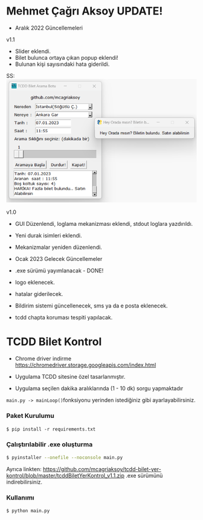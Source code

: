# Mehmet Çağrı Aksoy UPDATE!

- Aralık 2022 Güncellemeleri

v1.1
- Slider eklendi.
- Bilet bulunca ortaya çıkan popup eklendi!
- Bulunan kişi sayısındaki hata giderildi.

SS:
![python_k81455g7zP](https://github.com/mcagriaksoy/tcdd-bilet-yer-kontrol/blob/master/ss2.png)

v1.0
- GUI Düzenlendi, loglama mekanizması eklendi, stdout loglara yazdırıldı.
- Yeni durak isimleri eklendi.
- Mekanizmalar yeniden düzenlendi.


- Ocak 2023 Gelecek Güncellemeler
- .exe sürümü yayımlanacak - DONE!
- logo eklenecek.
- hatalar giderilecek.
- Bildirim sistemi güncellenecek, sms ya da e posta eklenecek.
- tcdd chapta koruması tespiti yapılacak.

# TCDD Bilet Kontrol

- Chrome driver indirme https://chromedriver.storage.googleapis.com/index.html

- Uygulama TCDD sitesine özel tasarlanmıştır.

- Uygulama seçilen dakika aralıklarında (1 - 10 dk) sorgu yapmaktadır 

`main.py -> mainLoop()`fonksiyonu yerinden istediğiniz gibi ayarlayabilirsiniz.

### Paket Kurulumu 
`$ pip install -r requirements.txt`

### Çalıştırılabilir .exe oluşturma

```sh
$ pyinstaller --onefile --noconsole main.py
```

Ayrıca linkten: https://github.com/mcagriaksoy/tcdd-bilet-yer-kontrol/blob/master/tcddBiletYerKontrol_v1.1.zip
.exe sürümünü indirebilirsiniz.

### Kullanımı
```sh
$ python main.py
```
